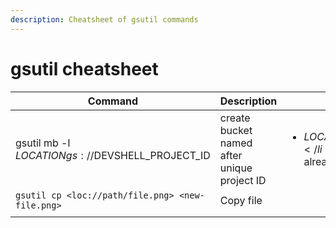 ```yaml
---
description: Cheatsheet of gsutil commands
---
```


# gsutil cheatsheet



| Command                                            | Description                                 | Notes                                                                                                                      |
| -------------------------------------------------- | ------------------------------------------- | -------------------------------------------------------------------------------------------------------------------------- |
| gsutil mb -l $LOCATION gs://$DEVSHELL\_PROJECT\_ID | create bucket named after unique project ID | <ul><li>$LOCATION env var must be declared first</li><li>$DEVSHELL... env var already exists with the project id</li></ul> |
| `gsutil cp <loc://path/file.png> <new-file.png>`   | Copy file                                   |                                                                                                                            |
|                                                    |                                             |                                                                                                                            |
